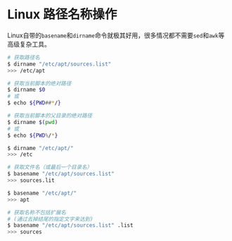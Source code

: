 # Linux 路径名称操作
Linux自带的`basename`和`dirname`命令就极其好用，很多情况都不需要`sed`和`awk`等高级复杂工具。

```sh
# 获取路径名
$ dirname "/etc/apt/sources.list"
>>> /etc/apt

# 获取当前脚本的绝对路径
$ dirname $0
# 或
$ echo ${PWD##*/}

# 获取当前脚本的父目录的绝对路径
$ dirname $(pwd)
# 或
$ echo ${PWD%/*}

$ dirname "/etc/apt/"
>>> /etc

# 获取文件名（或最后一个目录名）
$ basename "/etc/apt/sources.list"
>>> sources.lit

$ basename "/etc/apt/"
>>> apt

# 获取名称不包括扩展名
# (通过去掉结尾的指定文字来达到)
$ basename "/etc/apt/sources.list" .list
>>> sources
```